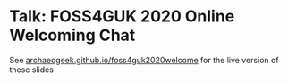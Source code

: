 # Talk: FOSS4GUK 2020 Online Welcoming Chat

See [archaeogeek.github.io/foss4guk2020welcome](https://archaeogeek.github.io/foss4guk2020welcome/) for the live version of these slides
